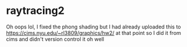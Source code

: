 # raytracing2
Oh oops lol, I fixed the phong shading but I had already uploaded this to https://cims.nyu.edu/~rl3809/graphics/hw2/ at that point so I did it from cims and didn't version control it oh well
